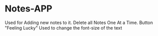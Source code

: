 # Notes-APP
Used for Adding new notes to it.
Delete all Notes One At a Time.
Button "Feeling Lucky" Used to change the font-size of the text
